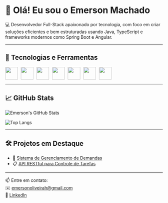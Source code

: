 # 👋 Olá! Eu sou o Emerson Machado

💻 Desenvolvedor Full-Stack apaixonado por tecnologia, com foco em criar soluções eficientes e bem estruturadas usando Java, TypeScript e frameworks modernos como Spring Boot e Angular.

---

## 🚀 Tecnologias e Ferramentas
<div style="display: flex; gap: 10px;">
  <img src="https://cdn.jsdelivr.net/gh/devicons/devicon/icons/java/java-original.svg" width="40" height="40"/>
  <img src="https://cdn.jsdelivr.net/gh/devicons/devicon/icons/typescript/typescript-original.svg" width="40" height="40"/>
  <img src="https://cdn.jsdelivr.net/gh/devicons/devicon/icons/angularjs/angularjs-original.svg" width="40" height="40"/>
  <img src="https://cdn.jsdelivr.net/gh/devicons/devicon/icons/spring/spring-original.svg" width="40" height="40"/>
  <img src="https://cdn.jsdelivr.net/gh/devicons/devicon/icons/javascript/javascript-original.svg" width="40" height="40"/>
  <img src="https://cdn.jsdelivr.net/gh/devicons/devicon/icons/postgresql/postgresql-original.svg" width="40" height="40"/>
  <img src="https://cdn.jsdelivr.net/gh/devicons/devicon/icons/mongodb/mongodb-original.svg" width="40" height="40"/>
</div>

---

## 📈 GitHub Stats

![Emerson's GitHub Stats](https://github-readme-stats.vercel.app/api?username=emersonoliveirah&show_icons=true&theme=tokyonight)

![Top Langs](https://github-readme-stats.vercel.app/api/top-langs/?username=emersonoliveirah&layout=compact&theme=tokyonight)

---

## 🛠️ Projetos em Destaque

- 🔧 [Sistema de Gerenciamento de Demandas](https://github.com/emersonoliveirah/demands-front)
- 📋 [API RESTful para Controle de Tarefas](https://github.com/emersonoliveirah/demands-front)

---

📫 Entre em contato:  
✉️ emersonoliveirah@gmail.com  
🔗 [LinkedIn](https://www.linkedin.com/in/emerson-oliveira-137615141/)
